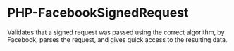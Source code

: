 PHP-FacebookSignedRequest
=========================

Validates that a signed request was passed using the correct algorithm, by Facebook, parses the request, and gives quick access to the resulting data.
